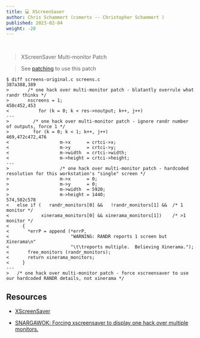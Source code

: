 ```yaml
---
title: 💻 XScreenSaver
author: Chris Schammert (csmertx -- Christopher Schammert )
published: 2023-02-04
weight: -20
---
```


<!-- The content of this website was written by Christopher Schammert aka Chris Schammert -->

<br />

> XScreenSaver Multi-monitor Patch

> See [patching](/Linux/Software/patching) to use this patch

```
$ diff screens-original.c screens.c
387a388,389
>       /* one hack over multi-monitor patch - blatantly overrule what randr thinks */
>       nscreens = 1;
450c452,453
<           for (k = 0; k < res->noutput; k++, j++)
---
>         /* one hack over multi-monitor patch - ignore randr number of outputs, force 1 */
>         for (k = 0; k < 1; k++, j++)
469,472c472,476
<                   m->x      = crtci->x;
<                   m->y      = crtci->y;
<                   m->width  = crtci->width;
<                   m->height = crtci->height;
---
>                   /* one hack over multi-monitor patch - hardcoded resolution for this workstation's "single" screen */
>                   m->x      = 0;
>                   m->y      = 0;
>                   m->width  = 5920;
>                   m->height = 1440;
574,582c578
<   else if (   randr_monitors[0] &&   !randr_monitors[1] &&  /* 1 monitor */
<            xinerama_monitors[0] && xinerama_monitors[1])    /* >1 monitor */
<     {
<       *errP = append (*errP,
<                       "WARNING: RANDR reports 1 screen but Xinerama\n"
<                       "\t\treports multiple.  Believing Xinerama.");
<       free_monitors (randr_monitors);
<       return xinerama_monitors;
<     }
---
>   /* one hack over multi-monitor patch - force xscreensaver to use our hardcoded RANDR details, not xinerama */
```

## Resources

- [XScreenSaver](https://www.jwz.org/xscreensaver/)

- [SNARGAWOK: Forcing xscreensaver to display one hack over multiple monitors.](https://www.jabawok.net/?p=158)

